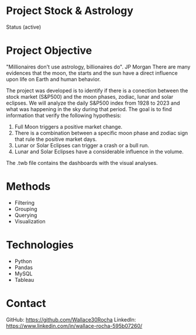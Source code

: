 # Project Stock & Astrology
Status (active)

# Project Objective
"Millionaires don't use astrology, billionaires do". JP Morgan
There are many evidences that the moon, the starts and the sun have a direct influence upon life on Earth and human behavior.

The project was developed is to identify if there is a conection between the stock market (S&P500) and the moon phases, zodiac, lunar and solar eclipses.
We will analyze the daily S&P500 index from 1928 to 2023 and what was happening in the sky during that period.
The goal is to find information that verify the following hypothesis:
1. Full Moon triggers a positive market change.
3. There is a combination between a specific moon phase and zodiac sign that rule the positive market days.
2. Lunar or Solar Eclipses can trigger a crash or a bull run.
3. Lunar and Solar Eclipses have a considerable influence in the volume.

The .twb file contains the dashboards with the visual analyses.

# Methods
* Filtering
* Grouping
* Querying
* Visualization

# Technologies
* Python
* Pandas
* MySQL
* Tableau

# Contact
GitHub: https://github.com/Wallace30Rocha
LinkedIn: https://www.linkedin.com/in/wallace-rocha-595b07260/



